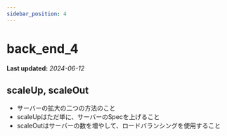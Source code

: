 ```yaml
---
sidebar_position: 4
---
```


# back_end_4

**Last updated:** _2024-06-12_

## scaleUp, scaleOut
- サーバーの拡大の二つの方法のこと
- scaleUpはただ単に、サーバーのSpecを上げること
- scaleOutはサーバーの数を増やして、ロードバランシングを使用すること